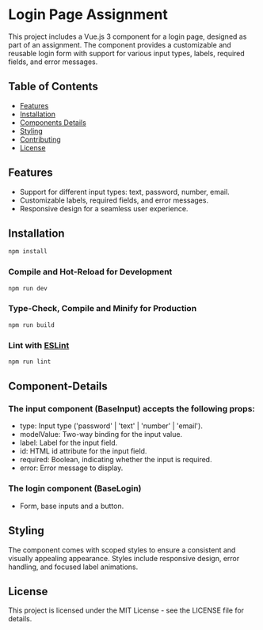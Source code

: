 # Login Page Assignment

This project includes a Vue.js 3 component for a login page, designed as part of an assignment. The component provides a customizable and reusable login form with support for various input types, labels, required fields, and error messages.

## Table of Contents

- [Features](#features)
- [Installation](#installation)
- [Components Details](#component-details)
- [Styling](#styling)
- [Contributing](#contributing)
- [License](#license)

## Features

- Support for different input types: text, password, number, email.
- Customizable labels, required fields, and error messages.
- Responsive design for a seamless user experience.

## Installation

```sh
npm install
```

### Compile and Hot-Reload for Development

```sh
npm run dev
```

### Type-Check, Compile and Minify for Production

```sh
npm run build
```

### Lint with [ESLint](https://eslint.org/)

```sh
npm run lint
```

## Component-Details

### The input component (BaseInput) accepts the following props:

- type: Input type ('password' | 'text' | 'number' | 'email').
- modelValue: Two-way binding for the input value.
- label: Label for the input field.
- id: HTML id attribute for the input field.
- required: Boolean, indicating whether the input is required.
- error: Error message to display.

### The login component (BaseLogin)

- Form, base inputs and a button.

## Styling

The component comes with scoped styles to ensure a consistent and visually appealing appearance. Styles include responsive design, error handling, and focused label animations.

## License

This project is licensed under the MIT License - see the LICENSE file for details.
